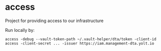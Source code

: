 # access

Project for providing access to our infrastructure

Run locally by:
```
access -debug --vault-token-path ~/.vault-helper/dta/token -client-id access -client-secret ... -issuer https://iam.management-dta.yolt.io
```
